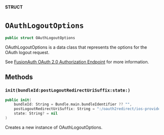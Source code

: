 **STRUCT**

# `OAuthLogoutOptions`

```swift
public struct OAuthLogoutOptions
```

OAuthLogoutOptions is a data class that represents the options for the OAuth logout request.

See [FusionAuth OAuth 2.0 Authorization Endpoint](https://fusionauth.io/docs/lifecycle/authenticate-users/oauth/endpoints#logout)
for more information.

## Methods
### `init(bundleId:postLogoutRedirectUriSuffix:state:)`

```swift
public init(
    bundleId: String = Bundle.main.bundleIdentifier ?? "",
    postLogoutRedirectUriSuffix: String = ":/oauth2redirect/ios-provider",
    state: String? = nil
)
```

Creates a new instance of OAuthLogoutOptions.
